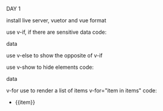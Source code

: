 DAY 1

install live server, vuetor and vue format

use v-if, if there are sensitive data
code:   
    <div v-if="condition">
        <p>data</p>
    </div>
use v-else to show the opposite of v-if

use v-show to hide elements
code: 
    <div v-show="condition">
        <p>data</p>
    </div>

v-for use to render a list of items
v-for="item in items"
code: 
    <ul>
        <li v-for="item in items">{{item}}</li>
    </ul>